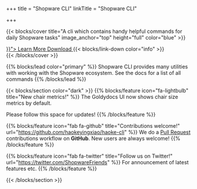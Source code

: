 +++
title = "Shopware CLI"
linkTitle = "Shopware CLI"

+++

{{< blocks/cover title="A cli which contains handy helpful commands for daily Shopware tasks" image_anchor="top" height="full" color="blue" >}}
<!--suppress HtmlUnknownTarget -->
<div class="mx-auto">
	<a class="btn btn-lg btn-primary mr-3 mb-4" href="{{< relref "/docs" >}}">
		Learn More <i class="fas fa-arrow-alt-circle-right ml-2"></i>
	</a>
	<a class="btn btn-lg btn-secondary mr-3 mb-4" href="https://github.com/haokeyingxiao/haoke-cli/releases">
		Download <i class="fab fa-github ml-2 "></i>
	</a>
	{{< blocks/link-down color="info" >}}
</div>
{{< /blocks/cover >}}


{{% blocks/lead color="primary" %}}
Shopware CLI provides many utilities with working with the Shopware ecosystem. See the docs for a list of all commands
{{% /blocks/lead %}}

{{< blocks/section color="dark" >}}
{{% blocks/feature icon="fa-lightbulb" title="New chair metrics!" %}}
The Goldydocs UI now shows chair size metrics by default.

Please follow this space for updates!
{{% /blocks/feature %}}


{{% blocks/feature icon="fab fa-github" title="Contributions welcome!" url="https://github.com/haokeyingxiao/haoke-cli" %}}
We do a [Pull Request](https://github.com/haokeyingxiao/haoke-cli/pulls) contributions workflow on **GitHub**. New users are always welcome!
{{% /blocks/feature %}}


{{% blocks/feature icon="fab fa-twitter" title="Follow us on Twitter!" url="https://twitter.com/ShopwareFriends" %}}
For announcement of latest features etc.
{{% /blocks/feature %}}


{{< /blocks/section >}}